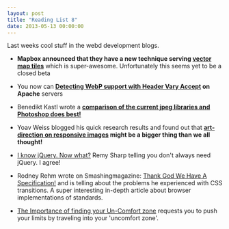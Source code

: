 ```yaml
---
layout: post
title: "Reading List 8"
date: 2013-05-13 00:00:00
---
```


Last weeks cool stuff in the webd development blogs.

- **Mapbox announced that they have a new technique serving [vector map tiles](http://mapbox.com/blog/vector-tiles/)** which is super-awesome. Unfortunately this seems yet to be a closed beta

- You now can **[Detecting WebP support with Header Vary Accept](https://gist.github.com/sergejmueller/5500879) on Apache** servers

- Benedikt Kastl wrote a **[comparison of the current jpeg libraries and Photoshop does best!](http://benediktkastl.de/summary_lena.htm)**

- Yoav Weiss blogged his quick research results and found out that **[art-direction on responsive images](http://blog.yoav.ws/2013/05/How-Big-Is-Art-Direction) might be a bigger thing than we all thought!**

- [I know jQuery. Now what?](http://remysharp.com/2013/04/19/i-know-jquery-now-what/) Remy Sharp telling you don't always need jQuery. I agree!

- Rodney Rehm wrote on Smashingmagazine: [Thank God We Have A Specification!](http://coding.smashingmagazine.com/2013/04/26/css3-transitions-thank-god-specification/) and is telling about the problems he experienced with CSS transitions. A super interesting in-depth article about browser implementations of standards.

- [The Importance of finding your Un-Comfort zone](https://medium.com/i-m-h-o/78b651e58065) requests you to push your limits by traveling into your 'uncomfort zone'.